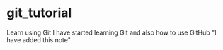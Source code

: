 # git_tutorial
Learn using Git
I have started learning Git and also how to use GitHub
"I have added this note"
